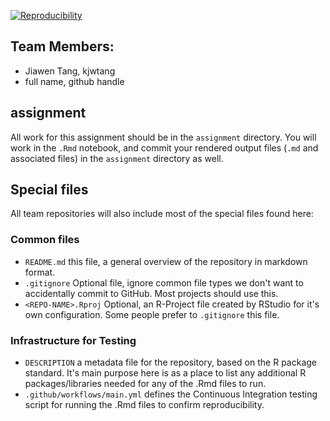 
[![Reproducibility](https://github.com/espm-157/spatial-spatial_xiangrong-jiawen/actions/workflows/main.yml/badge.svg)](https://github.com/espm-157/spatial-spatial_xiangrong-jiawen/actions/workflows/main.yml)

## Team Members:

- Jiawen Tang, kjwtang
- full name, github handle

## assignment

All work for this assignment should be in the `assignment` directory.  You will work in the `.Rmd` notebook, and commit your rendered output files (`.md` and associated files) in the `assignment` directory as well.

## Special files

All team repositories will also include most of the special files found here:

### Common files

- `README.md` this file, a general overview of the repository in markdown format.  
- `.gitignore` Optional file, ignore common file types we don't want to accidentally commit to GitHub. Most projects should use this. 
- `<REPO-NAME>.Rproj` Optional, an R-Project file created by RStudio for it's own configuration.  Some people prefer to `.gitignore` this file.


### Infrastructure for Testing

- `DESCRIPTION` a metadata file for the repository, based on the R package standard. It's main purpose here is as a place to list any additional R packages/libraries needed for any of the .Rmd files to run.
- `.github/workflows/main.yml` defines the Continuous Integration testing script for running the .Rmd files to confirm reproducibility.





